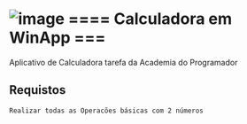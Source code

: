 # ![image](https://github.com/RafaTavres/Calculadora.WinApp/assets/112666872/c6f969dc-9650-4526-b062-bd9fe31c42c3) ==== Calculadora em WinApp ===

Aplicativo de Calculadora tarefa da Academia do Programador

 ## Requistos
    Realizar todas as Operacões básicas com 2 números
